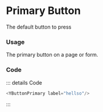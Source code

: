 <script setup>
import {YButtonPrimary} from 'bedrock-menu-vue3'
</script>

# Primary Button

The default button to press

<DemoContainer>
  <div class="flex justify-content-between">
      <YButtonPrimary label="Primary"/>
      <YButtonSecondary label="Secondary"/>
      <YButtonTertiary label="Tertiary"/>
      <YButtonLink label="Link"/>
  </div>
</DemoContainer>

<DemoContainer>
  <div class="flex justify-content-between">
      <YButtonPrimary label="Disabled" disabled="true"/>
      <YButtonSecondary label="Disabled" disabled="true"/>
      <YButtonTertiary label="Disabled" disabled="true"/>
      <YButtonLink label="Disabled" disabled="true"/>
  </div>
</DemoContainer>

<DemoContainer>
  <div class="flex justify-content-between">
      <YButtonPrimary label="Loading" loading="true"/>
      <YButtonSecondary label="Loading" loading="true"/>
      <YButtonTertiary label="Loading" loading="true"/>
      <YButtonLink label="Loading" loading="true"/>
  </div>
</DemoContainer>

### Usage
The primary button on a page or form. 

### Code
::: details Code
```js
<YButtonPrimary label="hellso"/>
```
:::



